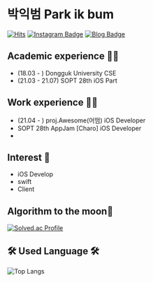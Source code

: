 # 박익범 Park ik bum
[![Hits](https://hits.seeyoufarm.com/api/count/incr/badge.svg?url=https%3A%2F%2Fgithub.com%2Fparkikbum&count_bg=%2379C83D&title_bg=%23000000&icon=&icon_color=%23E7E7E7&title=hits&edge_flat=false)](https://hits.seeyoufarm.com)
[![Instagram Badge](https://img.shields.io/badge/-Instagram-dd2a7b?style=flat-square&logo=instagram&logoColor=white&link=https://www.instagram.com/ikk.swift/)](https://www.instagram.com/ikk.swift) 
[![Blog Badge](http://img.shields.io/badge/-Blog-brightgreen?style=flat-square&logo=FF5722&link=https://ikkk.tistory.com/)](https://ikkk.tistory.com/)

## Academic experience 🤹‍♀️
- (18.03 - ) Dongguk University CSE
- (21.03 - 21.07) SOPT 28th iOS Part


## Work experience 🤹‍♀️
- (21.04 - ) proj.Awesome(어떰) iOS Developer
- SOPT 28th AppJam [Charo] iOS Developer
- 
## Interest 👀
- iOS Develop
- swift
- Client

## Algorithm to the moon👀
[![Solved.ac Profile](http://mazassumnida.wtf/api/v2/generate_badge?boj=pibum)](https://solved.ac/pibum/)


## 🛠 Used Language 🛠
![Top Langs](https://github-readme-stats.vercel.app/api/top-langs/?username=parkikbum&layout=compact)

<!--
**parkikbum/parkikbum** is a ✨ _special_ ✨ repository because its `README.md` (this file) appears on your GitHub profile.







